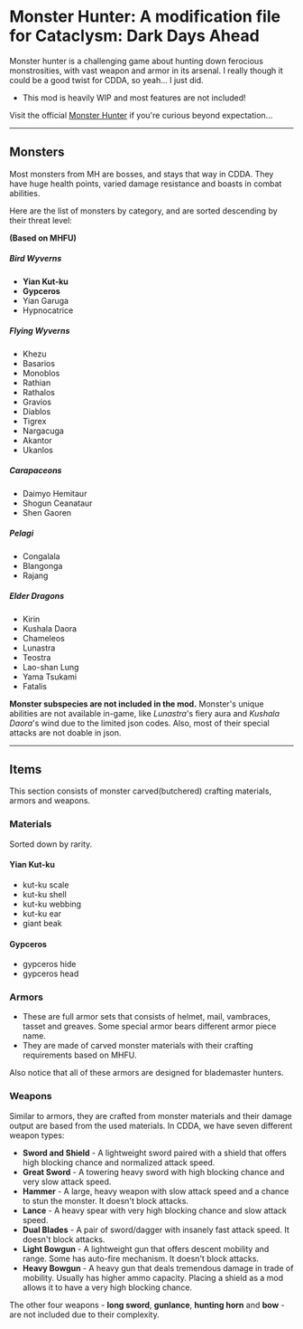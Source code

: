 # Monster Hunter: A modification file for Cataclysm: Dark Days Ahead

Monster hunter is a challenging game about hunting down ferocious monstrosities, with vast weapon and armor in its arsenal. I really though it could be a good twist for CDDA, so yeah... I just did.

- This mod is heavily WIP and most features are not included!

Visit the official [Monster Hunter](https://monsterhunter.fandom.com/wiki/Monster_Hunter_Wiki) if you're curious beyond expectation...

***

## Monsters
Most monsters from MH are bosses, and stays that way in CDDA. They have huge health points, varied damage resistance and boasts in combat abilities.

Here are the list of monsters by category, and are sorted descending by their threat level:

**(Based on MHFU)**

##### Bird Wyverns
* **Yian Kut-ku**
* **Gypceros**
* Yian Garuga
* Hypnocatrice

##### Flying Wyverns
* Khezu
* Basarios
* Monoblos
* Rathian
* Rathalos
* Gravios
* Diablos
* Tigrex
* Nargacuga
* Akantor
* Ukanlos

##### Carapaceons
* Daimyo Hemitaur
* Shogun Ceanataur
* Shen Gaoren

##### Pelagi
* Congalala
* Blangonga 
* Rajang

##### Elder Dragons
* Kirin
* Kushala Daora
* Chameleos
* Lunastra
* Teostra
* Lao-shan Lung
* Yama Tsukami
* Fatalis

**Monster subspecies are not included in the mod.** Monster's unique abilities are not available in-game, like _Lunastra_'s fiery aura and _Kushala Daora_'s wind due to the limited json codes. Also, most of their special attacks are not doable in json.

***

## Items
This section consists of monster carved(butchered) crafting materials, armors and weapons.

### Materials
Sorted down by rarity.

#### **Yian Kut-ku**
* kut-ku scale
* kut-ku shell
* kut-ku webbing
* kut-ku ear
* giant beak

#### **Gypceros**
* gypceros hide
* gypceros head

### Armors
* These are full armor sets that consists of helmet, mail, vambraces, tasset and greaves. Some special armor bears different armor piece name.
* They are made of carved monster materials with their crafting requirements based on MHFU.

Also notice that all of these armors are designed for blademaster hunters.

### Weapons
Similar to armors, they are crafted from monster materials and their damage output are based from the used materials. In CDDA, we have seven different weapon types:

* **Sword and Shield** - A lightweight sword paired with a shield that offers high blocking chance and normalized attack speed.
* **Great Sword** - A towering heavy sword with high blocking chance and very slow attack speed.
* **Hammer** -  A large, heavy weapon with slow attack speed and a chance to stun the monster. It doesn't block attacks.
* **Lance** - A heavy spear with very high blocking chance and slow attack speed.
* **Dual Blades** - A pair of sword/dagger with insanely fast attack speed. It doesn't block attacks.
* **Light Bowgun** - A lightweight gun that offers descent mobility and range. Some has auto-fire mechanism. It doesn't block attacks.
* **Heavy Bowgun** - A heavy gun that deals tremendous damage in trade of mobility. Usually has higher ammo capacity. Placing a shield as a mod allows it to have a very high blocking chance.

The other four weapons - **long sword**, **gunlance**, **hunting horn** and **bow** - are not included due to their complexity.